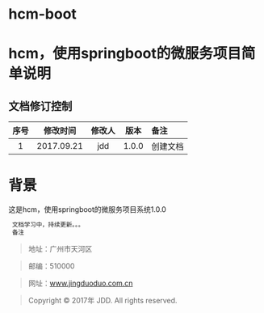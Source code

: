 # hcm-boot
# hcm，使用springboot的微服务项目简单说明

## 文档修订控制

| 序号  | 修改时间 | 修改人 | 版本 | 备注 |
|:-----: |:-----:| :-----:|:-----:|:-----|
| 1 | 2017.09.21 | jdd | 1.0.0 | 创建文档 |


#  背景
   这是hcm，使用springboot的微服务项目系统1.0.0
```ruby
 文档学习中，持续更新。。。
 备注
```


>地址：广州市天河区

>邮编：510000

>网址：www.jingduoduo.com.cn

>Copyright &copy; 2017年 JDD. All rights reserved.
